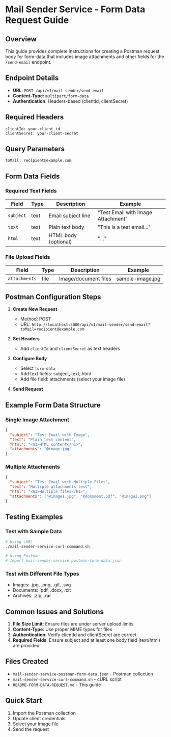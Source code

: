 # Mail Sender Service - Form Data Request Guide

## Overview
This guide provides complete instructions for creating a Postman request body for form-data that includes image attachments and other fields for the `/send-email` endpoint.

## Endpoint Details
- **URL**: `POST /api/v1/mail-sender/send-email`
- **Content-Type**: `multipart/form-data`
- **Authentication**: Headers-based (clientId, clientSecret)

## Required Headers
```http
clientId: your-client-id
clientSecret: your-client-secret
```

## Query Parameters
```http
toMail: recipient@example.com
```

## Form Data Fields

### Required Text Fields
| Field | Type | Description | Example |
|-------|------|-------------|---------|
| `subject` | text | Email subject line | "Test Email with Image Attachment" |
| `text` | text | Plain text body | "This is a test email..." |
| `html` | text | HTML body (optional) | "<html><body>...</body></html>" |

### File Upload Fields
| Field | Type | Description | Example |
|-------|------|-------------|---------|
| `attachments` | file | Image/document files | sample-image.jpg |

## Postman Configuration Steps

1. **Create New Request**
   - Method: POST
   - URL: `http://localhost:3000/api/v1/mail-sender/send-email?toMail=recipient@example.com`

2. **Set Headers**
   - Add `clientId` and `clientSecret` as text headers

3. **Configure Body**
   - Select `form-data`
   - Add text fields: subject, text, html
   - Add file field: attachments (select your image file)

4. **Send Request**

## Example Form Data Structure

### Single Image Attachment
```json
{
  "subject": "Test Email with Image",
  "text": "Plain text content",
  "html": "<h1>HTML content</h1>",
  "attachments": "@image.jpg"
}
```

### Multiple Attachments
```json
{
  "subject": "Test Email with Multiple Files",
  "text": "Multiple attachments test",
  "html": "<h1>Multiple files</h1>",
  "attachments": ["@image1.jpg", "@document.pdf", "@image2.png"]
}
```

## Testing Examples

### Test with Sample Data
```bash
# Using cURL
./mail-sender-service-curl-command.sh

# Using Postman
# Import mail-sender-service-postman-form-data.json
```

### Test with Different File Types
- Images: .jpg, .png, .gif, .svg
- Documents: .pdf, .docx, .txt
- Archives: .zip, .rar

## Common Issues and Solutions

1. **File Size Limit**: Ensure files are under server upload limits
2. **Content-Type**: Use proper MIME types for files
3. **Authentication**: Verify clientId and clientSecret are correct
4. **Required Fields**: Ensure subject and at least one body field (text/html) are provided

## Files Created
- `mail-sender-service-postman-form-data.json` - Postman collection
- `mail-sender-service-curl-command.sh` - cURL script
- `README-FORM-DATA-REQUEST.md` - This guide

## Quick Start
1. Import the Postman collection
2. Update client credentials
3. Select your image file
4. Send the request
